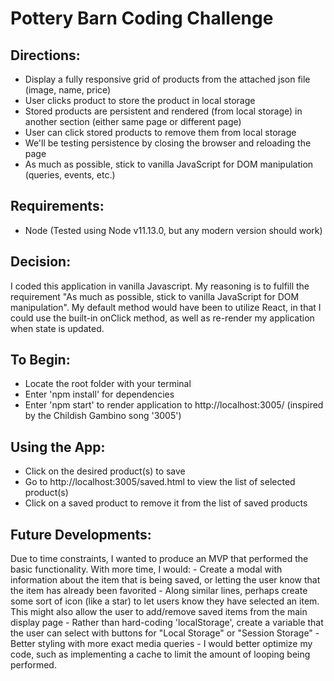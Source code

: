# Pottery Barn Coding Challenge

## Directions:
 - Display a fully responsive grid of products from the attached json file (image, name, price)
 - User clicks product to store the product in local storage
 - Stored products are persistent and rendered (from local storage) in another section (either same page or different page)
 - User can click stored products to remove them from local storage
 - We'll be testing persistence by closing the browser and reloading the page
 - As much as possible, stick to vanilla JavaScript for DOM manipulation (queries, events, etc.)

## Requirements:
 - Node (Tested using Node v11.13.0, but any modern version should work)

## Decision:
I coded this application in vanilla Javascript. My reasoning is to fulfill the requirement "As much as possible, stick to vanilla JavaScript for DOM manipulation". My default method would have been to utilize React, in that I could use the built-in onClick method, as well as re-render my application when state is updated. 


## To Begin: 
 - Locate the root folder with your terminal
 - Enter 'npm install' for dependencies
 - Enter 'npm start' to render application to http://localhost:3005/ (inspired by the Childish Gambino song '3005')

## Using the App:
 - Click on the desired product(s) to save
 - Go to http://localhost:3005/saved.html to view the list of selected product(s)
 - Click on a saved product to remove it from the list of saved products

## Future Developments:
Due to time constraints, I wanted to produce an MVP that performed the basic functionality. 
With more time, I would:
	- Create a modal with information about the item that is being saved, or letting the user know that the item has already been favorited
	- Along similar lines, perhaps create some sort of icon (like a star) to let users know they have selected an item. This might also allow the user to add/remove saved items from the main display page
	- Rather than hard-coding 'localStorage', create a variable that the user can select with buttons for "Local Storage" or "Session Storage"
	- Better styling with more exact media queries
        - I would better optimize my code, such as implementing a cache to limit the amount of looping being performed. 
